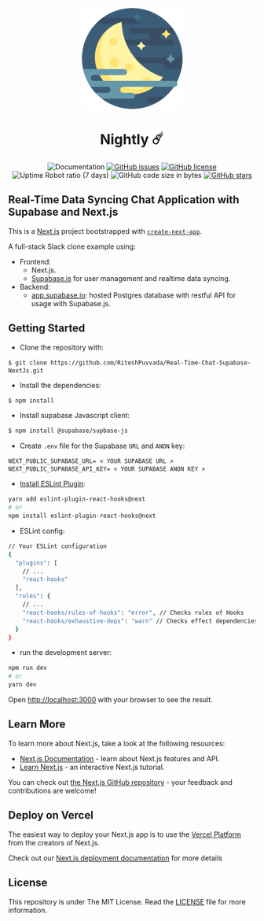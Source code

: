 <div align="center">
<img width="205px" alt="logo" src="public/android-chrome-512x512.png">
<br>
<h1>Nightly ☄️</h1>
<img alt="Documentation" src="https://img.shields.io/badge/docs-main-blue">
<a href="https://github.com/RiteshPuvvada/Real-Time-Chat-Supabase-NextJs/issues"><img alt="GitHub issues" src="https://img.shields.io/github/issues/RiteshPuvvada/Real-Time-Chat-Supabase-NextJs"></a>
<a href="https://github.com/RiteshPuvvada/Real-Time-Chat-Supabase-NextJs/blob/main/LICENSE"><img alt="GitHub license" src="https://img.shields.io/github/license/RiteshPuvvada/Real-Time-Chat-Supabase-NextJs"></a>
<img alt="Uptime Robot ratio (7 days)" src="https://img.shields.io/uptimerobot/ratio/7/m789074376-4944aacf1aa54bc22fa9881a">
<img alt="GitHub code size in bytes" src="https://img.shields.io/github/languages/code-size/RiteshPuvvada/Real-Time-Chat-Supabase-NextJs">
<a href="https://github.com/RiteshPuvvada/Real-Time-Chat-Supabase-NextJs/stargazers"><img alt="GitHub stars" src="https://img.shields.io/github/stars/RiteshPuvvada/Real-Time-Chat-Supabase-NextJs?style=social"></a>
</div>


## Real-Time Data Syncing Chat Application with Supabase and Next.js
This is a [Next.js](https://nextjs.org/) project bootstrapped with [`create-next-app`](https://github.com/vercel/next.js/tree/canary/packages/create-next-app).

A full-stack Slack clone example using:

- Frontend:
  - Next.js.
  - [Supabase.js](https://supabase.io/docs/library/getting-started) for user management and realtime data syncing.
- Backend:
  - [app.supabase.io](https://app.supabase.io/): hosted Postgres database with restful API for usage with Supabase.js.


## Getting Started

- Clone the repository with:

```
$ git clone https://github.com/RiteshPuvvada/Real-Time-Chat-Supabase-NextJs.git
```

- Install the dependencies:
```bash
$ npm install
```

- Install supabase Javascript client:

```bash
$ npm install @supabase/supbase-js
```
- Create `.env` file for the Supabase `URL` and `ANON` key:
```
NEXT_PUBLIC_SUPABASE_URL= < YOUR SUPABASE URL >
NEXT_PUBLIC_SUPABASE_API_KEY= < YOUR SUPABASE ANON KEY >
```

- [Install ESLint Plugin](https://reactjs.org/docs/hooks-rules.html):

```bash
yarn add eslint-plugin-react-hooks@next
# or
npm install eslint-plugin-react-hooks@next
```
- ESLint config:
```bash
// Your ESLint configuration
{
  "plugins": [
    // ...
    "react-hooks"
  ],
  "rules": {
    // ...
    "react-hooks/rules-of-hooks": "error", // Checks rules of Hooks
    "react-hooks/exhaustive-deps": "warn" // Checks effect dependencies
  }
}
```

- run the development server:

```bash
npm run dev
# or
yarn dev
```

Open [http://localhost:3000](http://localhost:3000) with your browser to see the result.

## Learn More

To learn more about Next.js, take a look at the following resources:

- [Next.js Documentation](https://nextjs.org/docs) - learn about Next.js features and API.
- [Learn Next.js](https://nextjs.org/learn) - an interactive Next.js tutorial.

You can check out [the Next.js GitHub repository](https://github.com/vercel/next.js/) - your feedback and contributions are welcome!

## Deploy on Vercel

The easiest way to deploy your Next.js app is to use the [Vercel Platform](https://vercel.com/new?utm_medium=default-template&filter=next.js&utm_source=create-next-app&utm_campaign=create-next-app-readme) from the creators of Next.js.

Check out our [Next.js deployment documentation](https://nextjs.org/docs/deployment) for more details

## License

This repository is under The MIT License. Read the [LICENSE](https://github.com/RiteshPuvvada/Real-Time-Chat-Supabase-NextJs/blob/main/LICENSE) file for more information.
